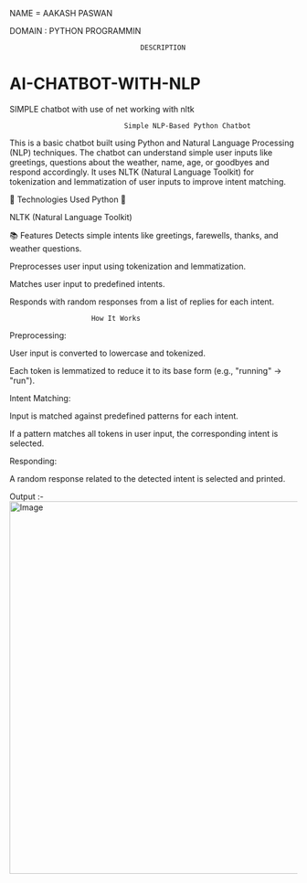 NAME = AAKASH PASWAN

DOMAIN : PYTHON PROGRAMMIN

                                    DESCRIPTION 
                                    
# AI-CHATBOT-WITH-NLP
SIMPLE chatbot with use of net working with nltk

                                Simple NLP-Based Python Chatbot
This is a basic chatbot built using Python and Natural Language Processing (NLP) techniques. The chatbot can understand simple user inputs like greetings, questions about the weather, name, age, or goodbyes and respond accordingly. It uses NLTK (Natural Language Toolkit) for tokenization and lemmatization of user inputs to improve intent matching.

🔧 Technologies Used
Python 🐍

NLTK (Natural Language Toolkit)

📚 Features
Detects simple intents like greetings, farewells, thanks, and weather questions.

Preprocesses user input using tokenization and lemmatization.

Matches user input to predefined intents.

Responds with random responses from a list of replies for each intent.

                        How It Works
Preprocessing:

User input is converted to lowercase and tokenized.

Each token is lemmatized to reduce it to its base form (e.g., "running" → "run").

Intent Matching:

Input is matched against predefined patterns for each intent.

If a pattern matches all tokens in user input, the corresponding intent is selected.

Responding:

A random response related to the detected intent is selected and printed.

Output :- <img width="1022" height="652" alt="Image" src="https://github.com/user-attachments/assets/a598a4c9-6041-46a3-8be2-3b117aa70fbf" />
